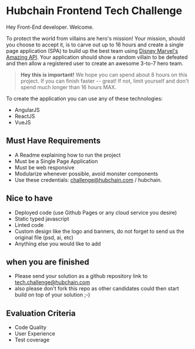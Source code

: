 # Hubchain Frontend Tech Challenge

Hey Front-End developer. Welcome.

To protect the world from villains are hero's mission! Your mission, should you choose to accept it, is to carve out up to 16 hours and create a single page application (SPA) to build up the best team using [Disney Marvel's Amazing API](https://developer.marvel.com/). Your application should show a random villain to be defeated and then allow a registered user to create an awesome 3-to-7 hero team.

> **Hey this is important!**
> We hope you can spend about 8 hours on this project. If you can finish faster -- great! If not, limit yourself and don't spend much longer than 16 hours MAX.

To create the application you can use any of these technologies:

- AngularJS
- ReactJS
- VueJS

## Must Have Requirements

- A Readme explaining how to run the project
- Must be a Single Page Application
- Must be web responsive
- Modularize whenever possible, avoid monster components
- Use these credentials: challenge@hubchain.com / hubchain.

## Nice to have

- Deployed code (use Github Pages or any cloud service you desire)
- Static typed javascript
- Linted code
- Custom design like the logo and banners, do not forget to send us the original file (psd, ai, etc)
- Anything else you would like to add

## when you are finished
- Please send your solution as a github repository link to tech.challenge@hubchain.com
- also please don't fork this repo as other candidates could then start build on top of your solution ;-)

## Evaluation Criteria

- Code Quality
- User Experience
- Test coverage
